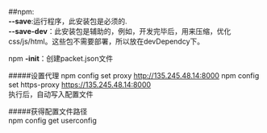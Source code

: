 ##npm:  
**--save**:运行程序，此安装包是必须的.  
**--save-dev**：此安装包是辅助的，例如，开发完毕后，用来压缩，优化css/js/html。这些包不需要部署，所以放在devDependcy下。

npm **-init**：创建packet.json文件

#####设置代理
npm config set proxy http://135.245.48.14:8000
npm config set https-proxy https://135.245.48.14:8000  
执行后，自动写入配置文件  

#####获得配置文件路径  
npm config get userconfig  
